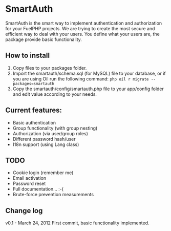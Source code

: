 # SmartAuth
SmartAuth is the smart way to implement authentication and authorization for your FuelPHP projects.
We are trying to create the most secure and efficient way to deal with your users.
You define what your users are, the package provide basic functionality.

## How to install
1. Copy files to your packages folder.
2. Import the smartauth/schema.sql (for MySQL) file to your database, or if you are using Oil run the following command:
```php oil r migrate --packages=smartauth```
3. Copy the smartauth/config/smartauth.php file to your app/config folder and edit value according to your needs.

## Current features:
* Basic authentication
* Group functionality (with group nesting)
* Authorization (via user/group roles)
* Different password hash/user
* I18n support (using Lang class)


## TODO
* Cookie login (remember me)
* Email activation
* Password reset
* Full documentation... :-(
* Brute-force prevention measurements



## Change log
v0.1 - March 24, 2012
First commit, basic functionality implemented.

